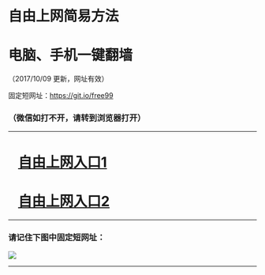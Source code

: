 ﻿# 自由上网简易方法

# 电脑、手机一键翻墙

（2017/10/09 更新，网址有效）

固定短网址：https://git.io/free99

### （微信如打不开，请转到浏览器打开）


***





# &nbsp;&nbsp; <a href="http://ft31744019.fwq-tz-1001.info/fwqtz01.html?t=100900120651 " target="_blank">自由上网入口1</a>
# &nbsp;&nbsp; <a href="http://ft1223924080.fwq-tz-1002.info/fwqtz02.html?t=10090017982 " target="_blank">自由上网入口2</a>
***

### 请记住下图中固定短网址：

<img src="https://s3-us-west-2.amazonaws.com/fwq-1001/yjfq-20170905okok.png" /> 


***

